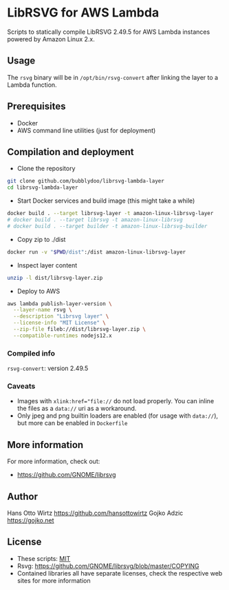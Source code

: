 # LibRSVG for AWS Lambda

Scripts to statically compile LibRSVG 2.49.5 for AWS Lambda instances powered by Amazon Linux 2.x.

## Usage

The `rsvg` binary will be in `/opt/bin/rsvg-convert` after linking the layer to a Lambda function.

## Prerequisites

* Docker
* AWS command line utilities (just for deployment)

## Compilation and deployment

* Clone the repository
```bash
git clone github.com/bubblydoo/librsvg-lambda-layer
cd librsvg-lambda-layer
```

* Start Docker services and build image (this might take a while)
```bash
docker build . --target librsvg-layer -t amazon-linux-librsvg-layer
# docker build . --target librsvg -t amazon-linux-librsvg
# docker build . --target builder -t amazon-linux-librsvg-builder
```

* Copy zip to ./dist
```bash
docker run -v "$PWD/dist":/dist amazon-linux-librsvg-layer
```

* Inspect layer content
```bash
unzip -l dist/librsvg-layer.zip
```

* Deploy to AWS
```bash
aws lambda publish-layer-version \
  --layer-name rsvg \
  --description "Librsvg layer" \
  --license-info "MIT License" \
  --zip-file fileb://dist/librsvg-layer.zip \
  --compatible-runtimes nodejs12.x
```

### Compiled info

`rsvg-convert`: version 2.49.5

### Caveats

* Images with `xlink:href="file://` do not load properly. You can inline the files as a `data://` uri as a workaround.
* Only jpeg and png builtin loaders are enabled (for usage with `data://`), but more can be enabled in `Dockerfile`

## More information

For more information, check out:

* https://github.com/GNOME/librsvg

## Author

Hans Otto Wirtz <https://github.com/hansottowirtz>
Gojko Adzic <https://gojko.net>

## License

* These scripts: [MIT](https://opensource.org/licenses/MIT)
* Rsvg: <https://github.com/GNOME/librsvg/blob/master/COPYING>
* Contained libraries all have separate licenses, check the respective web sites for more information
